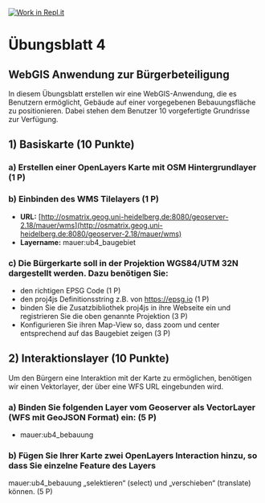 [![Work in Repl.it](https://classroom.github.com/assets/work-in-replit-14baed9a392b3a25080506f3b7b6d57f295ec2978f6f33ec97e36a161684cbe9.svg)](https://classroom.github.com/online_ide?assignment_repo_id=4100856&assignment_repo_type=AssignmentRepo)
# Übungsblatt 4

## WebGIS Anwendung zur Bürgerbeteiligung

In diesem Übungsblatt erstellen wir eine WebGIS-Anwendung, die es Benutzern ermöglicht, Gebäude auf einer vorgegebenen Bebauungsfläche zu positionieren. Dabei stehen dem Benutzer 10 vorgefertigte Grundrisse zur Verfügung.

## 1) Basiskarte (10 Punkte)

### a) Erstellen einer OpenLayers Karte mit OSM Hintergrundlayer (1 P)

### b) Einbinden des WMS Tilelayers (1 P)
- **URL:** [http://osmatrix.geog.uni-heidelberg.de:8080/geoserver-2.18/mauer/wms](http://osmatrix.geog.uni-heidelberg.de:8080/geoserver-2.18/mauer/wms)
- **Layername:** mauer:ub4_baugebiet

### c) Die Bürgerkarte soll in der Projektion WGS84/UTM 32N dargestellt werden. Dazu benötigen Sie:
- den richtigen EPSG Code (1 P)
- den proj4js Definitionsstring z.B. von https://epsg.io (1 P)
- binden Sie die Zusatzbibliothek proj4js in ihre Webseite ein und registrieren Sie die oben genannte Projektion (3 P)
- Konfigurieren Sie ihren Map-View so, dass zoom und center entsprechend auf das Baugebiet zeigen (3 P)

## 2) Interaktionslayer (10 Punkte)

Um den Bürgern eine Interaktion mit der Karte zu ermöglichen, benötigen wir einen Vektorlayer, der über eine WFS URL eingebunden wird.

### a) Binden Sie folgenden Layer vom Geoserver als VectorLayer (WFS mit GeoJSON Format) ein: (5 P)
- mauer:ub4_bebauung

### b) Fügen Sie Ihrer Karte zwei OpenLayers Interaction hinzu, so dass Sie einzelne Feature des Layers
mauer:ub4_bebauung „selektieren“ (select) und „verschieben“ (translate) können. (5 P)

